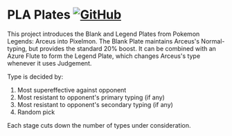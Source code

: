 # PLA Plates  [![GitHub](https://img.shields.io/github/license/Pixelmon-Development/API)](https://www.gnu.org/licenses/lgpl-3.0.html)

This project introduces the Blank and Legend Plates from Pokemon Legends: Arceus into Pixelmon.  The Blank Plate maintains Arceus's Normal-typing, but provides the standard 20% boost.  It can be combined with an Azure Flute to form the Legend Plate, which changes Arceus's type whenever it uses Judgement.

Type is decided by:
1) Most supereffective against opponent
2) Most resistant to opponent's primary typing (if any)
3) Most resistant to opponent's secondary typing (if any)
4) Random pick

Each stage cuts down the number of types under consideration.

